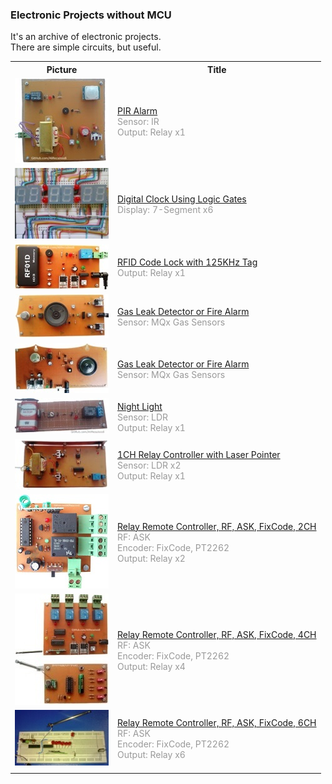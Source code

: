 ### Electronic Projects without MCU
It's an archive of electronic projects.  
There are simple circuits, but useful.  

<table>
  <tr>
    <th>Picture</th>
    <th>Title</th>
  </tr>

 
 <!-- ********************** -->
  <tr>
    <td>
        <img
        src="https://github.com/AliRezaJoodi/Electronics_Projects/raw/main/Alarm_PIR/Pictures/Album.jpg"
        alt="ts"
        width="150"
        height="136"
        />
    </td>
    <td>
        <a href="https://github.com/AliRezaJoodi/Electronics_Projects/blob/main/Alarm_PIR" target="_top">
        <span>PIR Alarm</span>
        </a> <br />
        <span style="color:#999">Sensor: IR</span> <br />
        <span style="color:#999">Output: Relay x1</span> <br />
    </td>
  </tr>

  <!-- ********************** -->
  <tr>
    <td>
        <img
        src="https://github.com/AliRezaJoodi/Electronics_Projects/raw/main/Clock_7SegmentDisplay/Pictures/Album.jpg"
        alt="ts"
        width="150"
        height="113"
        />
    </td>
    <td>
        <a href="https://github.com/AliRezaJoodi/Electronics_Projects/blob/main/Clock_7SegmentDisplay" target="_top">
        <span>Digital Clock Using Logic Gates</span>
        </a> <br />
        <span style="color:#999">Display: 7-Segment x6</span> <br />
    </td>
  </tr>

  <!-- ********************** -->
  <tr>
    <td>
        <img
        src="https://github.com/AliRezaJoodi/Electronics_Projects/raw/main/CodeLock_RFID/Pictures/Album.jpg"
        alt="ts"
        width="150"
        height="72"
        />
    </td>
    <td>
        <a href="https://github.com/AliRezaJoodi/Electronics_Projects/blob/main/CodeLock_RFID" target="_top">
        <span>RFID Code Lock with 125KHz Tag</span>
        </a> <br />
        <span style="color:#999">Output: Relay x1</span> <br />
    </td>
  </tr>

  <!-- ********************** -->
  <tr>
    <td>
        <img
        src="https://github.com/AliRezaJoodi/Electronics_Projects/raw/main/GasDetector/Pictures/Album.jpg"
        alt="ts"
        width="150"
        height="70"
        />
    </td>
    <td>
        <a href="https://github.com/AliRezaJoodi/Electronics_Projects/blob/main/GasDetector" target="_top">
        <span>Gas Leak Detector or Fire Alarm</span>
        </a> <br />
        <span style="color:#999">Sensor: MQx Gas Sensors</span> <br />
    </td>
  </tr>

  <!-- ********************** -->
  <tr>
    <td>
        <img
        src="https://github.com/AliRezaJoodi/Electronics_Projects/raw/main/GasDetector_Model2/Pictures/Album.jpg"
        alt="ts"
        width="150"
        height="80"
        />
    </td>
    <td>
        <a href="https://github.com/AliRezaJoodi/Electronics_Projects/blob/main/GasDetector_Model2" target="_top">
        <span>Gas Leak Detector or Fire Alarm</span>
        </a> <br />
        <span style="color:#999">Sensor: MQx Gas Sensors</span> <br />
    </td>
  </tr>

  <!-- ********************** -->
  <tr>
    <td>
        <img
        src="https://github.com/AliRezaJoodi/Electronics_Projects/raw/main/NightLight/Pictures/Album.jpg"
        alt="ts"
        width="150"
        height="57"
        />
    </td>
    <td>
        <a href="https://github.com/AliRezaJoodi/Electronics_Projects/blob/main/NightLight" target="_top">
        <span>Night Light</span>
        </a> <br />
        <span style="color:#999">Sensor: LDR</span> <br />
        <span style="color:#999">Output: Relay x1</span> <br />
    </td>
  </tr>

  <!-- ********************** -->
  <tr>
    <td>
        <img
        src="https://github.com/AliRezaJoodi/Electronics_Projects/raw/main/RelayRemoteController_LaserPointer_1CH/Pictures/Album.jpg"
        alt="ts"
        width="150"
        height="80"
        />
    </td>
    <td>
        <a href="https://github.com/AliRezaJoodi/Electronics_Projects/blob/main/RelayRemoteController_LaserPointer_1CH" target="_top">
        <span>1CH Relay Controller with Laser Pointer</span>
        </a> <br />
        <span style="color:#999">Sensor: LDR x2</span> <br />
        <span style="color:#999">Output: Relay x1</span> <br />
    </td>
  </tr>

  <!-- ********************** -->
  <tr>
    <td>
        <img
        src="https://github.com/AliRezaJoodi/Electronics_Projects/raw/main/RelayRemoteController_RF_ASK_FixCode_2CH/Pictures/Album.jpg"
        alt="ts"
        width="150"
        height="151"
        />
    </td>
    <td>
        <a href="https://github.com/AliRezaJoodi/Electronics_Projects/blob/main/RelayRemoteController_RF_ASK_FixCode_2CH" target="_top">
        <span>Relay Remote Controller, RF, ASK, FixCode, 2CH</span>
        </a> <br />
        <span style="color:#999">RF: ASK</span> <br />
        <span style="color:#999">Encoder: FixCode, PT2262</span> <br />
        <span style="color:#999">Output: Relay x2</span> <br />
    </td>
  </tr>

  <!-- ********************** -->
  <tr>
    <td>
        <img
        src="https://github.com/AliRezaJoodi/Electronics_Projects/raw/main/RelayRemoteController_RF_ASK_FixCode_4CH/Pictures/Album.jpg"
        alt="ts"
        width="150"
        height="178"
        />
    </td>
    <td>
        <a href="https://github.com/AliRezaJoodi/Electronics_Projects/blob/main/RelayRemoteController_RF_ASK_FixCode_4CH" target="_top">
        <span>Relay Remote Controller, RF, ASK, FixCode, 4CH</span>
        </a> <br />
        <span style="color:#999">RF: ASK</span> <br />
        <span style="color:#999">Encoder: FixCode, PT2262</span> <br />
        <span style="color:#999">Output: Relay x4</span> <br />
    </td>
  </tr>

  <!-- ********************** -->
  <tr>
    <td>
        <img
        src="https://github.com/AliRezaJoodi/Electronics_Projects/raw/main/RelayRemoteController_RF_ASK_FixCode_6CH/Pictures/Album.jpg"
        alt="ts"
        width="150"
        height="89"
        />
    </td>
    <td>
        <a href="https://github.com/AliRezaJoodi/Electronics_Projects/blob/main/RelayRemoteController_RF_ASK_FixCode_6CH" target="_top">
        <span>Relay Remote Controller, RF, ASK, FixCode, 6CH</span>
        </a> <br />
        <span style="color:#999">RF: ASK</span> <br />
        <span style="color:#999">Encoder: FixCode, PT2262</span> <br />
        <span style="color:#999">Output: Relay x6</span> <br />
    </td>
  </tr>

  <tr>
    <td></td>
    <td></td>
  </tr>
  
</table>
